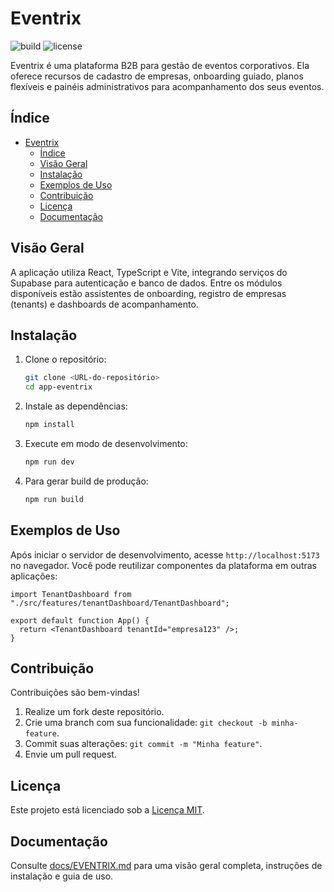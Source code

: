 # Eventrix

![build](https://img.shields.io/badge/build-passing-brightgreen)
![license](https://img.shields.io/badge/license-MIT-blue)

Eventrix é uma plataforma B2B para gestão de eventos corporativos. Ela oferece recursos de cadastro de empresas, onboarding guiado, planos flexíveis e painéis administrativos para acompanhamento dos seus eventos.

## Índice
- [Eventrix](#eventrix)
  - [Índice](#índice)
  - [Visão Geral](#visão-geral)
  - [Instalação](#instalação)
  - [Exemplos de Uso](#exemplos-de-uso)
  - [Contribuição](#contribuição)
  - [Licença](#licença)
  - [Documentação](#documentação)

## Visão Geral
A aplicação utiliza React, TypeScript e Vite, integrando serviços do Supabase para autenticação e banco de dados. Entre os módulos disponíveis estão assistentes de onboarding, registro de empresas (tenants) e dashboards de acompanhamento.

## Instalação
1. Clone o repositório:
   ```bash
   git clone <URL-do-repositório>
   cd app-eventrix
   ```
2. Instale as dependências:
   ```bash
   npm install
   ```
3. Execute em modo de desenvolvimento:
   ```bash
   npm run dev
   ```
4. Para gerar build de produção:
   ```bash
   npm run build
   ```

## Exemplos de Uso
Após iniciar o servidor de desenvolvimento, acesse `http://localhost:5173` no navegador. Você pode reutilizar componentes da plataforma em outras aplicações:

```tsx
import TenantDashboard from "./src/features/tenantDashboard/TenantDashboard";

export default function App() {
  return <TenantDashboard tenantId="empresa123" />;
}
```

## Contribuição
Contribuições são bem-vindas!
1. Realize um fork deste repositório.
2. Crie uma branch com sua funcionalidade: `git checkout -b minha-feature`.
3. Commit suas alterações: `git commit -m "Minha feature"`.
4. Envie um pull request.

## Licença
Este projeto está licenciado sob a [Licença MIT](LICENSE).

## Documentação

Consulte [docs/EVENTRIX.md](docs/EVENTRIX.md) para uma visão geral completa, instruções de instalação e guia de uso.
